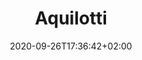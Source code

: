 ---
title: "Aquilotti"
date: 2020-09-26T17:36:42+02:00
foto: ""
giocatori:
- giocatori/bortolin-thomas/_index.md
- giocatori/butturini-teodoro/_index.md
- giocatori/cappelletti-loris/_index.md
- giocatori/castelletti-davide/_index.md
- giocatori/chiogna-amedeo/_index.md
- giocatori/debortoli-federico/_index.md
- giocatori/dedj-alehando/_index.md
- giocatori/dolzani-gabriele/_index.md
- giocatori/donadoni-andrea/_index.md
- giocatori/franco-nicola/_index.md
- giocatori/fratton-tommaso/_index.md
- giocatori/grassi-gabriele/_index.md
- giocatori/hy-chey-riccardo/_index.md
- giocatori/libardi-lorenzo/_index.md
- giocatori/maistro-emiliano/_index.md
- giocatori/mancuso-jacopo/_index.md
- giocatori/orvieto-emiliano/_index.md
- giocatori/vyaceslav-salvatore-rosa/_index.md
- giocatori/tabarelli-mattia/_index.md
- giocatori/tomasi-lorenzo/_index.md
- giocatori/bejaoui-lilia/_index.md
allenatori: []
categorie: aquilotti
stagioni: 2018-2019
---